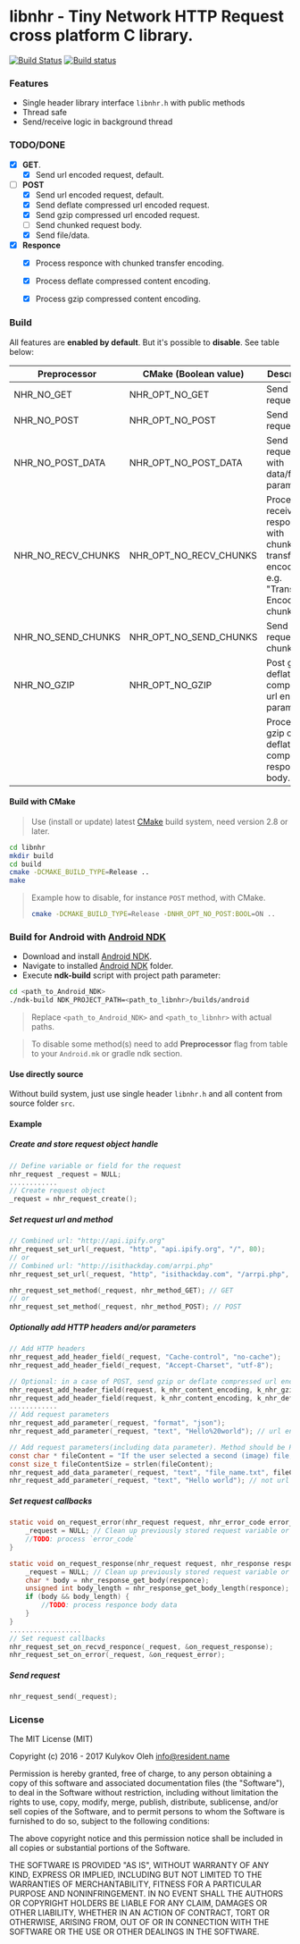 # libnhr - Tiny Network HTTP Request cross platform C library.

[![Build Status](https://travis-ci.org/OlehKulykov/libnhr.svg?branch=master)](https://travis-ci.org/OlehKulykov/libnhr)
[![Build status](https://ci.appveyor.com/api/projects/status/fqggl0utd7gqguoc/branch/master?svg=true)](https://ci.appveyor.com/project/OlehKulykov/libnhr/branch/master)


### Features
* Single header library interface ```libnhr.h``` with public methods
* Thread safe
* Send/receive logic in background thread


### TODO/DONE

- [x] **GET**.
  - [x] Send url encoded request, default.
- [ ] **POST**
  - [x] Send url encoded request, default.
  - [x] Send deflate compressed url encoded request.
  - [x] Send gzip compressed url encoded request.
  - [ ] Send chunked request body.
  - [x] Send file/data.
- [x] **Responce**
  - [x] Process responce with chunked transfer encoding.
  - [x] Process deflate compressed content encoding.
  - [x] Process gzip compressed content encoding.


### Build

All features are **enabled by default**. But it's possible to **disable**. See table below:

| Preprocessor       | CMake (Boolean value)     | Description                                                                                  |
|--------------------|---------------------------|----------------------------------------------------------------------------------------------|
| NHR_NO_GET         | NHR_OPT_NO_GET            | Send GET requests.                                                                           |
| NHR_NO_POST        | NHR_OPT_NO_POST           | Send POST requests.                                                                          |
| NHR_NO_POST_DATA   | NHR_OPT_NO_POST_DATA      | Send POST requests with data/file parameters.                                                |
| NHR_NO_RECV_CHUNKS | NHR_OPT_NO_RECV_CHUNKS    | Process received responce with chunked transfer encoding, e.g. "Transfer-Encoding: chunked". |
| NHR_NO_SEND_CHUNKS | NHR_OPT_NO_SEND_CHUNKS    | Send big request as chunks.                                                                  |
| NHR_NO_GZIP        | NHR_OPT_NO_GZIP           | Post gzip or deflate compressed url encoded parameters.                                      |
|                    |                           | Process gzip or deflate compressed responce body.                                            |


#### Build with CMake
> Use (install or update) latest [CMake] build system, need version 2.8 or later.

```sh
cd libnhr
mkdir build
cd build
cmake -DCMAKE_BUILD_TYPE=Release ..
make
```

> Example how to disable, for instance ```POST``` method, with CMake.
> ```sh
> cmake -DCMAKE_BUILD_TYPE=Release -DNHR_OPT_NO_POST:BOOL=ON ..
> ```


### Build for Android with [Android NDK]
 * Download and install [Android NDK].
 * Navigate to installed [Android NDK] folder.
 * Execute **ndk-build** script with project path parameter:

```sh
cd <path_to_Android_NDK>
./ndk-build NDK_PROJECT_PATH=<path_to_libnhr>/builds/android
```

> Replace ```<path_to_Android_NDK>``` and ```<path_to_libnhr>``` with actual paths.

> To disable some method(s) need to add **Preprocessor** flag from table to your ```Android.mk``` or gradle ndk section.

#### Use directly source
Without build system, just use single header ```libnhr.h``` and all content from source folder ```src```.


#### Example
##### Create and store request object handle
```c
// Define variable or field for the request
nhr_request _request = NULL;
............
// Create request object
_request = nhr_request_create();
```

##### Set request url and method
```c
// Combined url: "http://api.ipify.org"
nhr_request_set_url(_request, "http", "api.ipify.org", "/", 80);
// or
// Combined url: "http://isithackday.com/arrpi.php"
nhr_request_set_url(_request, "http", "isithackday.com", "/arrpi.php", 80);

nhr_request_set_method(_request, nhr_method_GET); // GET
// or
nhr_request_set_method(_request, nhr_method_POST); // POST
```

##### Optionally add HTTP headers and/or parameters
```c
// Add HTTP headers
nhr_request_add_header_field(_request, "Cache-control", "no-cache");
nhr_request_add_header_field(_request, "Accept-Charset", "utf-8");

// Optional: in a case of POST, send gzip or deflate compressed url encoded parameters
nhr_request_add_header_field(request, k_nhr_content_encoding, k_nhr_gzip); // gzip
nhr_request_add_header_field(request, k_nhr_content_encoding, k_nhr_deflate); // deflate
............
// Add request parameters
nhr_request_add_parameter(_request, "format", "json");
nhr_request_add_parameter(_request, "text", "Hello%20world"); // url encoded if not POST and no data params

// Add request parameters(including data parameter). Method should be POST
const char * fileContent = "If the user selected a second (image) file, the user agent might construct the parts as follows";
const size_t fileContentSize = strlen(fileContent);
nhr_request_add_data_parameter(_request, "text", "file_name.txt", fileContent, fileContentSize);
nhr_request_add_parameter(_request, "text", "Hello world"); // not url encoded if POST with data params
```

##### Set request callbacks
```c
static void on_request_error(nhr_request request, nhr_error_code error_code) {
	_request = NULL; // Clean up previously stored request variable or field
	//TODO: process `error_code`
}

static void on_request_response(nhr_request request, nhr_response responce) {
	_request = NULL; // Clean up previously stored request variable or field
	char * body = nhr_response_get_body(responce);
	unsigned int body_length = nhr_response_get_body_length(responce);
	if (body && body_length) {
		//TODO: process responce body data
	}
}
..................
// Set request callbacks
nhr_request_set_on_recvd_responce(_request, &on_request_response);
nhr_request_set_on_error(_request, &on_request_error);
```

##### Send request
```c
nhr_request_send(_request);
```


### License

The MIT License (MIT)

Copyright (c) 2016 - 2017 Kulykov Oleh <info@resident.name>

Permission is hereby granted, free of charge, to any person obtaining a copy
of this software and associated documentation files (the "Software"), to deal
in the Software without restriction, including without limitation the rights
to use, copy, modify, merge, publish, distribute, sublicense, and/or sell
copies of the Software, and to permit persons to whom the Software is
furnished to do so, subject to the following conditions:

The above copyright notice and this permission notice shall be included in
all copies or substantial portions of the Software.

THE SOFTWARE IS PROVIDED "AS IS", WITHOUT WARRANTY OF ANY KIND, EXPRESS OR
IMPLIED, INCLUDING BUT NOT LIMITED TO THE WARRANTIES OF MERCHANTABILITY,
FITNESS FOR A PARTICULAR PURPOSE AND NONINFRINGEMENT. IN NO EVENT SHALL THE
AUTHORS OR COPYRIGHT HOLDERS BE LIABLE FOR ANY CLAIM, DAMAGES OR OTHER
LIABILITY, WHETHER IN AN ACTION OF CONTRACT, TORT OR OTHERWISE, ARISING FROM,
OUT OF OR IN CONNECTION WITH THE SOFTWARE OR THE USE OR OTHER DEALINGS IN
THE SOFTWARE.


[CMake]:http://www.cmake.org
[Android NDK]:https://developer.android.com/tools/sdk/ndk/index.html
